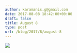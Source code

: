 ```yaml
---
author: karamanis.g@gmail.com
date: 2017-08-08 18:42:00+00:00
draft: false
title: August 8
type: post
url: /blog/2017/8/august-8
---
```




  
   ![](/images/2017-08-08-20178august-8/IMG_2042.jpg)

  



